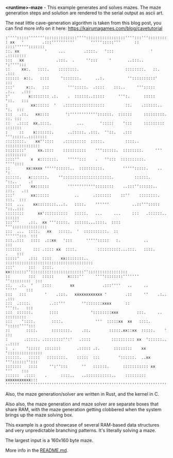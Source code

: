**&lt;runtime&gt;-maze** - This example generates and solves mazes.
The maze generation steps and solution are rendered to the serial
output as ascii art.

The neat little cave-generation algorithm is taken from this
blog post, you can find more info on it here:
https://kairumagames.com/blog/cavetutorial

```
:'''':::::'''''''::::::::::::::'''':::::::::::::::::'''':::''':::::::::::::::::
: xx   '        .:::''''''''''       ''''':::::'''      ::    ::::'''''':::::::
::. xx           '     ...        .::::.   ':::                '      .::::::::
:::   xx              .:::.  .     '':::     '       ..:::..          ':'''':::
::     xx:.   ::::.    ::::::::.                    ::::::::.   ::.        .:::
::::::  x::.   ::::     ':::::::.      ..:.          ''::::::::::'          :::
:::'     x::.   :::        ''':::::.  .::::    :::..     ''':::::   .:..   .:::
:'        x:::::::: .:.    .  ::::::..:::::      ''':.      :::::    '::.   :::
:          xx::::::  '   .:::::::::::::::::         ::.    .::::::..   ':.  :::
:::   .::.   xx::::       ':''''''''''''::::::.  ::::::     :::::::::.  ::. :::
::   .::::  xx.::::.           ...       ':::::    ':::     :::::::::   :::::::
:     ::    x:::::::.      ..:::::. .:::.  ''::.   .:::      ''':::::..::::::::
::::::::.    xx''::::    .:::::::::  :::::.         ::::..      :::::::::::::::
::::::::'     xx.::::    ::::::::::    '''::::::.  ::::::::.     '''  :::::::::
::::''     x  x:::::::.    ''''':::    .   '':::  ::::::::::.          ''''::::
::       xx:xxxx '''''::::::..  ::::::::::.        ''''':::::.    ..         ':
::::::.   x:::::::.    '':::::::::::::::::::::.         ::::::.    '::..     .:
::::::'    xx::::::        ''''''''''''::::::::    ..:::''::::::..   :::.   .::
:::'       xx::::::           ..      .:::::::    ::''    ::::::::.   :::.  :::
:::  ...    xx::::::::...:.   ::::.    ''''''          ..::''':::::    '::..:::
::::::::      xx'::::::::::   :::::.   ...     ...     :::   .::::::..   ::::::
:::'''    .::.  xx ''':::::.  ::::::...::::.  ::::           ''':::::::::::::::
:::  ...  ::::.   xx   :::::.  '  ::::::::::.  ::                '''''':::  :::
:::..:::   ::::  .::xx   ':::      ''''':::::   :.          ..              :::
:::::::     ::: .:::: xx  ::::.         ::::::::::...:::.   ::::.      .    :::
:::::'    .:::  ::::    xx::::::::..     ::::::::::::::::::::::::::::::::::::::
:::'      :::   ::::.     xx:::::::'':::::::::::::::::::::::'':::::::::::::::::
::        :::   :::::      x::::''     ''''::::::::'''''''     '':::::::::  :::
::.   .:.  '    ::::        xx            .:::''''   ..     ..     '''''    :::
:::   :::        '    .:::.   xxxxxxxxxxxx '        .::     ''    .:..     .:::
:::  .::::.        ..::'''       '':::::::xxxx      ::             '''::.   :::
:::  ::::::.       ::::              '::::::::xxx        :::.     ..  :::::::::
:::    '::::.       ::::.              '''  :::::xx  xx   ::::.   ':::::'''':::
::       ::::.      ::::::::.    .::.        :::::.xx::xx  :::::.    '      :::
:       .:::::. .::::::::'':'   .::::         :::::::::: xx  '::::::..   ..::::
:  .     ':::::  :::::::       .::::: .:.      ::::::::    xx  ':::::::::::::::
::::::.   :::::   ::::::::.    :::::  :::        '::::::.  ..xx  '''::::::'':::
:::::::   ::::     '':'':::      ''   ::::::.      ::::::::::: xx    '''    :::
::::::  .::::    .      ::::..   ..:::::::::::..    :::::::::    xxxxxxxxxxx:::
'''''''''''''''''''''''''''''''''''''''''''''''''''''''''''''''''''''''''''''''
```

Also, the maze generation/solver are written in Rust, and the kernel in C.

Also also, the maze generation and maze solver are separate boxes that
share RAM, with the maze generation getting clobbered when the system brings
up the maze solving box.

This example is a good showcase of several RAM-based data structures and
very unpredictable branching patterns. It's literally solving a maze.

The largest input is a 160x160 byte maze.

More info in the [README.md](/README.md).
